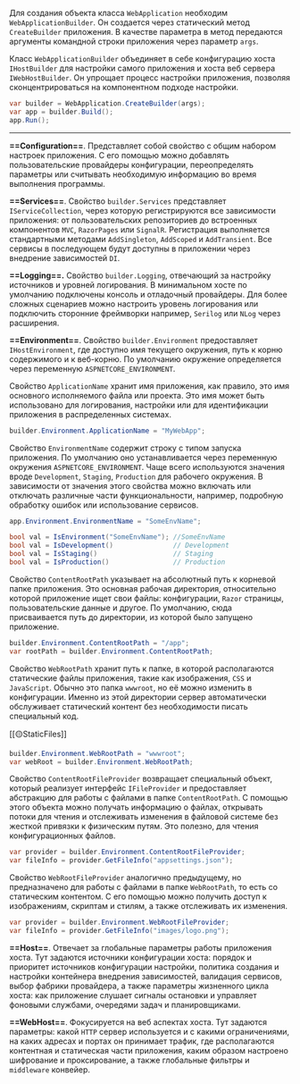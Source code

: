 Для создания объекта класса `WebApplication` необходим  `WebApplicationBuilder`. Он создается через статический метод `CreateBuilder` приложения. В качестве параметра
в метод передаются аргументы командной строки приложения через параметр `args`.

Класс `WebApplicationBuilder` объединяет в себе конфигурацию хоста `IHostBuilder` для настройки самого приложения и хоста веб сервера `IWebHostBuilder`.  Он упрощает процесс настройки приложения, позволяя сконцентрироваться на компонентном подходе настройки.

```c# 
var builder = WebApplication.CreateBuilder(args);
var app = builder.Build();
app.Run();
```

---

**==Configuration==**. Представляет собой свойство с общим набором настроек приложения. С его помощью можно добавлять пользовательские провайдеры конфигурации, переопределять параметры или считывать необходимую информацию во время выполнения программы.

**==Services==**.  Свойство `builder.Services` представляет `IServiceCollection`, через которую регистрируются все зависимости приложения: от пользовательских репозиториев до встроенных компонентов `MVC`, `RazorPages` или `SignalR`. Регистрация выполняется стандартными методами `AddSingleton`, `AddScoped` и `AddTransient`. Все сервисы в последующем будут доступны в приложении через внедрение зависимостей `DI`.

**==Logging==.** Свойство `builder.Logging`, отвечающий за настройку источников и уровней логирования. В минимальном хосте по умолчанию подключены консоль и отладочный провайдеры. Для более сложных сценариев можно настроить уровень логирования или подключить сторонние фреймворки например, `Serilog` или `NLog` через расширения.

**==Environment==**. Свойство `builder.Environment` предоставляет `IHostEnvironment`, где доступно имя текущего окружения, путь к корню содержимого и к веб-корню. По умолчанию окружение определяется через переменную `ASPNETCORE_ENVIRONMENT`.

Свойство `ApplicationName` хранит имя приложения, как правило, это имя основного исполняемого файла или проекта. Это имя может быть использовано для логирования, настройки или для идентификации приложения в распределенных системах. 

```c#
builder.Environment.ApplicationName = "MyWebApp";
```

Свойство `EnvironmentName` содержит строку с типом запуска приложения. По умолчанию оно устанавливается через переменную окружения `ASPNETCORE_ENVIRONMENT`. Чаще всего используются значения вроде `Development`, `Staging`, `Production` для рабочего окружения. В зависимости от значения этого свойства можно включать или отключать различные части функциональности, например, подробную обработку ошибок или использование сервисов.

```c#
app.Environment.EnvironmentName = "SomeEnvName";

bool val = IsEnvironment("SomeEnvName"); //SomeEnvName
bool val = IsDevelopment()               // Development
bool val = IsStaging()                   // Staging
bool val = IsProduction()                // Production
```

Свойство `ContentRootPath` указывает на абсолютный путь к корневой папке приложения. Это основная рабочая директория, относительно которой приложение ищет свои файлы: конфигурации, `Razor` страницы, пользовательские данные и другое. По умолчанию, 
сюда присваивается путь до директории, из которой было запущено приложение.

```c#
builder.Environment.ContentRootPath = "/app";
var rootPath = builder.Environment.ContentRootPath;
```

Свойство `WebRootPath` хранит путь к папке, в которой располагаются статические файлы приложения, такие как изображения, `CSS` и` JavaScript`. Обычно это папка `wwwroot`, но
её можно изменить в конфигурации. Именно из этой директории сервер автоматически обслуживает статический контент без необходимости писать специальный код.

[[🟡StaticFiles]]

```c#
builder.Environment.WebRootPath = "wwwroot";
var webRoot = builder.Environment.WebRootPath;
```

Свойство `ContentRootFileProvider` возвращает специальный объект, который реализует интерфейс `IFileProvider` и предоставляет абстракцию для работы с файлами в папке `ContentRootPath`. С помощью этого объекта можно получать информацию о файлах, открывать потоки для чтения и отслеживать изменения в файловой системе без жесткой привязки к физическим путям. Это полезно, для чтения конфигурационных файлов.

```c#
var provider = builder.Environment.ContentRootFileProvider;
var fileInfo = provider.GetFileInfo("appsettings.json");
```

Свойство `WebRootFileProvider` аналогично предыдущему, но предназначено для работы с файлами в папке `WebRootPath`, то есть со статическим контентом. С его помощью можно получить доступ к изображениям, скриптам и стилям, а также отслеживать их изменения.

```c#
var provider = builder.Environment.WebRootFileProvider;
var fileInfo = provider.GetFileInfo("images/logo.png");
```

**==Host==**. Отвечает за глобальные параметры работы приложения хоста. Тут задаются источники конфигурации хоста: порядок и приоритет источников конфигурации настройки, политика создания и настройки контейнера внедрения зависимостей, валидация сервисов, выбор фабрики провайдера, а также параметры жизненного цикла хоста: как приложение слушает сигналы остановки и управляет фоновыми службами, очередями задач и планировщиками.

**==WebHost==**. Фокусируется на веб аспектах хоста. Тут задаются параметры: какой `HTTP` сервер используется и с какими ограничениями, на каких адресах и портах он принимает трафик,
где располагаются контентная и статическая части приложения, каким образом настроено шифрование  и проксирование, а также глобальные фильтры и `middleware` конвейер.